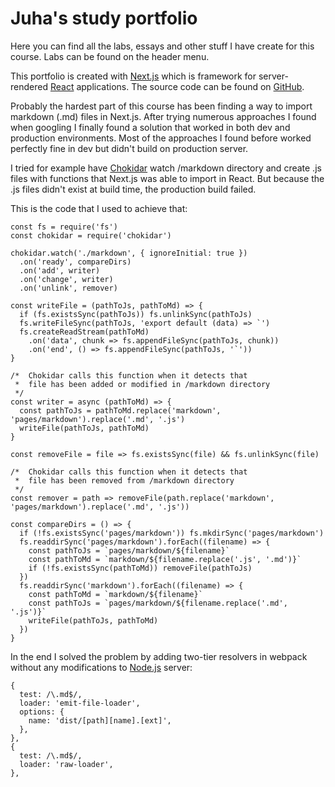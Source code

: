 # Juha's study portfolio

Here you can find all the labs, essays and other stuff I have create for this course. Labs can be found on the header
menu.

This portfolio is created with [Next.js](https://github.com/zeit/next.js/) which is framework for server-rendered
[React](https://reactjs.org/) applications. The source code can be found on
[GitHub](https://github.com/sirjuan/imp-portfolio).

Probably the hardest part of this course has been finding a way to import markdown (.md) files in Next.js. After
trying numerous approaches I found when googling I finally found a solution that worked in both dev and production
environments. Most of the approaches I found before worked perfectly fine in dev but didn't build on production server.

I tried for example have [Chokidar](https://github.com/paulmillr/chokidar) watch /markdown directory and create .js
files with functions that Next.js was able to import in React. But because the .js files didn't exist at build time, the production build failed.

This is the code that I used to achieve that:

```
const fs = require('fs')
const chokidar = require('chokidar')

chokidar.watch('./markdown', { ignoreInitial: true })
  .on('ready', compareDirs)
  .on('add', writer)
  .on('change', writer)
  .on('unlink', remover)

const writeFile = (pathToJs, pathToMd) => {
  if (fs.existsSync(pathToJs)) fs.unlinkSync(pathToJs)
  fs.writeFileSync(pathToJs, 'export default (data) => `')
  fs.createReadStream(pathToMd)
    .on('data', chunk => fs.appendFileSync(pathToJs, chunk))
    .on('end', () => fs.appendFileSync(pathToJs, '`'))
}

/*  Chokidar calls this function when it detects that
 *  file has been added or modified in /markdown directory
 */
const writer = async (pathToMd) => {
  const pathToJs = pathToMd.replace('markdown', 'pages/markdown').replace('.md', '.js')
  writeFile(pathToJs, pathToMd)
}

const removeFile = file => fs.existsSync(file) && fs.unlinkSync(file)

/*  Chokidar calls this function when it detects that
 *  file has been removed from /markdown directory
 */
const remover = path => removeFile(path.replace('markdown', 'pages/markdown').replace('.md', '.js'))

const compareDirs = () => {
  if (!fs.existsSync('pages/markdown')) fs.mkdirSync('pages/markdown')
  fs.readdirSync('pages/markdown').forEach((filename) => {
    const pathToJs = `pages/markdown/${filename}`
    const pathToMd = `markdown/${filename.replace('.js', '.md')}`
    if (!fs.existsSync(pathToMd)) removeFile(pathToJs)
  })
  fs.readdirSync('markdown').forEach((filename) => {
    const pathToMd = `markdown/${filename}`
    const pathToJs = `pages/markdown/${filename.replace('.md', '.js')}`
    writeFile(pathToJs, pathToMd)
  })
}
```

In the end I solved the problem by adding two-tier resolvers in webpack without any modifications to [Node.js](https://nodejs.org/en/) server:

```
{
  test: /\.md$/,
  loader: 'emit-file-loader',
  options: {
    name: 'dist/[path][name].[ext]',
  },
},
{
  test: /\.md$/,
  loader: 'raw-loader',
},
```
